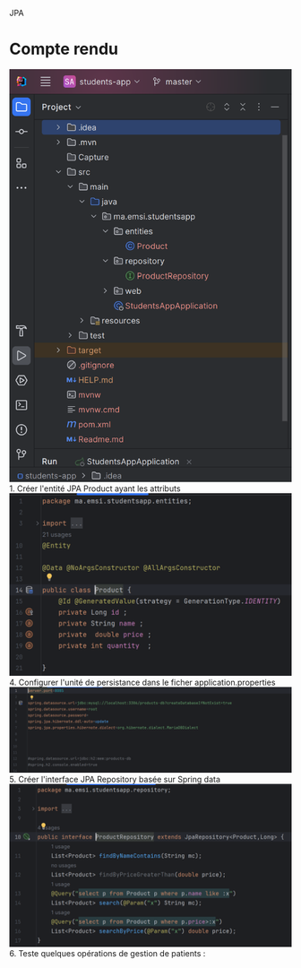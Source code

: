 JPA
<h1>Compte rendu</h1>
<img src="Capture/cap1.png" alt="structure de projet">
1. Créer l'entité JPA Product ayant les attributs
<img src="Capture/cap2.png" alt="l'entité">
4. Configurer l'unité de persistance dans le ficher application.properties 
<img src="Capture/cap3.png" alt="configuration">
5. Créer l'interface JPA Repository basée sur Spring data
<img src="Capture/cap4.png" alt="interface">
6. Teste quelques opérations de gestion de patients :
